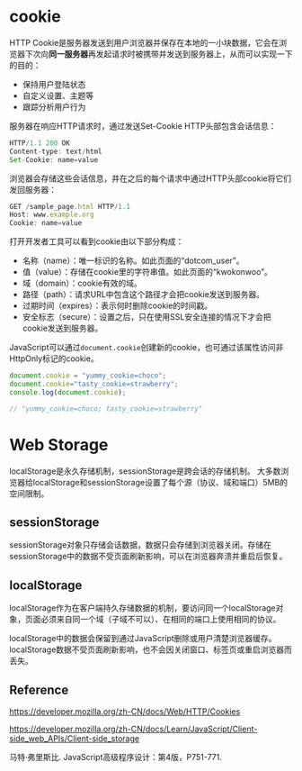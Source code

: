 # cookie
HTTP Cookie是服务器发送到用户浏览器并保存在本地的一小块数据，它会在浏览器下次向**同一服务器**再发起请求时被携带并发送到服务器上，从而可以实现一下的目的：
- 保持用户登陆状态
- 自定义设置、主题等
- 跟踪分析用户行为

服务器在响应HTTP请求时，通过发送Set-Cookie HTTP头部包含会话信息：
```js
HTTP/1.1 200 OK
Content-type: text/html
Set-Cookie: name=value
```
浏览器会存储这些会话信息，并在之后的每个请求中通过HTTP头部cookie将它们发回服务器：
```js
GET /sample_page.html HTTP/1.1
Host: www.example.org
Cookie: name=value
```
打开开发者工具可以看到cookie由以下部分构成：
- 名称（name）：唯一标识的名称。如此页面的“dotcom_user”。
- 值（value）：存储在cookie里的字符串值。如此页面的“kwokonwoo”。
- 域（domain）：cookie有效的域。
- 路径（path）：请求URL中包含这个路径才会把cookie发送到服务器。
- 过期时间（expires）：表示何时删除cookie的时间戳。
- 安全标志（secure）：设置之后，只在使用SSL安全连接的情况下才会把cookie发送到服务器。

JavaScript可以通过`document.cookie`创建新的cookie，也可通过该属性访问非HttpOnly标记的cookie。
```js
document.cookie = "yummy_cookie=choco";
document.cookie="tasty_cookie=strawberry";
console.log(document.cookie);

// "yummy_cookie=choco; tasty_cookie=strawberry"
```

# Web Storage
localStorage是永久存储机制，sessionStorage是跨会话的存储机制。
大多数浏览器给localStorage和sessionStorage设置了每个源（协议、域和端口）5MB的空间限制。

## sessionStorage
sessionStorage对象只存储会话数据，数据只会存储到浏览器关闭。存储在sessionStorage中的数据不受页面刷新影响，可以在浏览器奔溃并重启后恢复。

## localStorage
localStorage作为在客户端持久存储数据的机制，要访问同一个localStorage对象，页面必须来自同一个域（子域不可以）、在相同的端口上使用相同的协议。

localStorage中的数据会保留到通过JavaScript删除或用户清楚浏览器缓存。localStorage数据不受页面刷新影响，也不会因关闭窗口、标签页或重启浏览器而丢失。

## Reference
https://developer.mozilla.org/zh-CN/docs/Web/HTTP/Cookies

https://developer.mozilla.org/zh-CN/docs/Learn/JavaScript/Client-side_web_APIs/Client-side_storage

马特·弗里斯比. JavaScript高级程序设计：第4版，P751-771.
